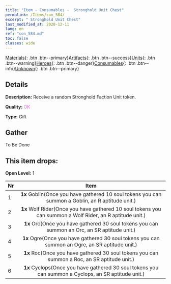 ```yaml
---
title: "Item - Consumables -  Stronghold Unit Chest"
permalink: /Items/con_584/
excerpt: " Stronghold Unit Chest"
last_modified_at: 2020-12-11
lang: en
ref: "con_584.md"
toc: false
classes: wide
---
```

 [Materials](/Items/){: .btn .btn--primary}[Artifacts](/Items/Artifacts/){: .btn .btn--success}[Units](/Items/Units/){: .btn .btn--warning}[Heroes](/Items/Heroes/){: .btn .btn--danger}[Consumables](/Items/Consumables/){: .btn .btn--info}[Unknown](/Items/Unknown/){: .btn .btn--primary}

## Details
 **Description:** Receive a random Stronghold Faction Unit token.

 **Quality:** <span style="color: #DA70D6">OK</span>

 **Type:** Gift

## Gather

  To Be Done

## This item drops:

 **Open Level:** 1

  | Nr |      Item    |
  |:---|:------------:|
  | 1 |  **1x** Goblin(Once you have gathered 10 soul tokens you can summon a Goblin, an R aptitude unit.) | 
  | 2 |  **1x** Wolf Rider(Once you have gathered 10 soul tokens you can summon a Wolf Rider, an R aptitude unit.) | 
  | 3 |  **1x** Orc(Once you have gathered 30 soul tokens you can summon an Orc, an SR aptitude unit.) | 
  | 4 |  **1x** Ogre(Once you have gathered 30 soul tokens you can summon an Ogre, an SR aptitude unit.) | 
  | 5 |  **1x** Roc(Once you have gathered 30 soul tokens you can summon a Roc, an SR aptitude unit.) | 
  | 6 |  **1x** Cyclops(Once you have gathered 30 soul tokens you can summon a Cyclops, an SR aptitude unit.) | 
